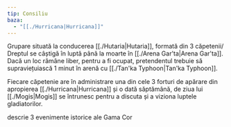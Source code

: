 ```yaml
---
tip: Consiliu
baza:
  - "[[./Hurricana|Hurricana]]"
---
```


Grupare situată la conducerea [[./Hutaria|Hutaria]], formată din 3 căpetenii/ Dreptul se câștigă în luptă până la moarte în [[./Arena Gar'ta|Arena Gar'ta]]. Dacă un loc rămâne liber, pentru a fi ocupat, pretendentul trebuie să supraviețuiască 1 minut în arenă cu [[./Tan'ka Typhoon|Tan'ka Typhoon]].

Fiecare căpetenie are în administrare una din cele 3 forturi de apărare din apropierea [[./Hurricana|Hurricana]] și o dată săptămână, de ziua lui [[./Mogis|Mogis]]  se întrunesc pentru a discuta și a viziona luptele gladiatorilor.

descrie 3 evenimente istorice ale Gama Cor